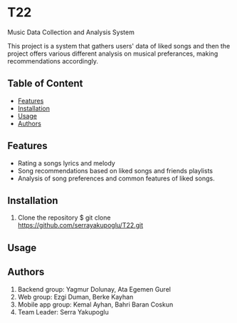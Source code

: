 # T22
Music Data Collection and Analysis System

This project is a system that gathers users' data of liked songs and then the project offers various different analysis on musical preferances, making recommendations accordingly. 

## Table of Content 
- [Features](#features)
- [Installation](#installation)
- [Usage](#usage)
- [Authors](#Authors)


## Features 
- Rating a songs lyrics and melody
-  Song recommendations based on liked songs and friends playlists
- Analysis of song preferences and common features of liked songs.


## Installation 
1. Clone the repository
   $ git clone https://github.com/serrayakupoglu/T22.git

## Usage


## Authors
1. Backend group: Yagmur Dolunay, Ata Egemen Gurel
2. Web group: Ezgi Duman, Berke Kayhan
3. Mobile app group: Kemal Ayhan, Bahri Baran Coskun
4. Team Leader: Serra Yakupoglu   



